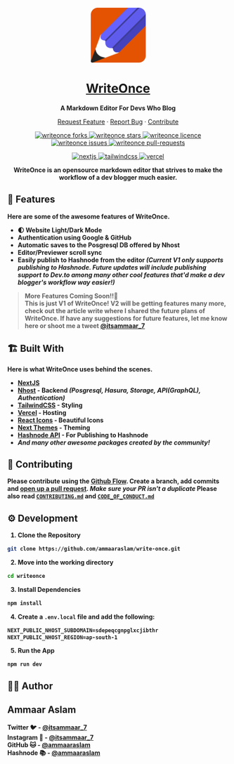 <p align="center">
  <a href="https://writeonce.vercel.app/" target="blank">
    <img alt="WriteOnce" src="public/WriteOnceLogo.svg" width="125" />
  </a>
</p>
<h1 align="center">
  <a href="https://writeonce.vercel.app" target="blank"><strong>WriteOnce</strong></a>
</h1>

<p align="center">
  <strong>A Markdown Editor For Devs Who Blog</strong>
</p>

<p align="center">
  <a href="h
  <a href="https://github.com/ammaaraslam/write-once/issues/new?assignees=&labels=&template=feature_request.md&title=" target="blank">Request Feature</a> 
  ·
  <a href="https://github.com/ammaaraslam/write-once/issues/new?assignees=&labels=&template=bug_report.md&title=" target="blank">Report Bug</a> 
  ·
  <a href="https://github.com/ammaaraslam/write-once" target="blank">Contribute</a>
</p>


<p align="center">
<a href="https://github.com/ammaaraslam/write-once/fork" target="blank">
<img src="https://img.shields.io/github/forks/ammaaraslam/write-once?style=for-the-badge" alt="writeonce forks"/>
</a>
<a href="https://github.com/ammaaraslam/write-once/stargazers" target="blank">
<img src="https://img.shields.io/github/stars/ammaaraslam/write-once?style=for-the-badge" alt="writeonce stars"/>
</a>
<a href="https://github.com/ammaaraslam/write-once/blob/main/LICENSE" target="blank">
<img src="https://img.shields.io/github/license/ammaaraslam/write-once?style=for-the-badge" alt="writeonce licence" />
</a>
<a href="https://github.com/ammaaraslam/write-once/issues" target="blank">
<img src="https://img.shields.io/github/issues/ammaaraslam/write-once?style=for-the-badge" alt="writeonce issues"/>
</a>
<a href="https://github.com/ammaaraslam/write-once/pulls" target="blank">
<img src="https://img.shields.io/github/issues-pr/ammaaraslam/write-once?style=for-the-badge" alt="writeonce pull-requests"/>
</a>

</p>


<p align="center">

</p>

<p align="center">
<a href="https://nextjs.org/" target="blank">
<img src="https://img.shields.io/badge/Next-black?style=for-the-badge&logo=next.js&logoColor=white" alt="nextjs" />
</a>
<a href="https://tailwindcss.com/" target="blank">
<img src="https://img.shields.io/badge/tailwindcss-%2338B2AC.svg?style=for-the-badge&logo=tailwind-css&logoColor=white" alt="tailwindcss" />
</a>
<a href="https://vercel.com/" target="blank">
<img src="https://img.shields.io/badge/Vercel-black?style=for-the-badge&logo=vercel&logoColor=white" alt="vercel" />
</a>


<p align="center">
<strong>WriteOnce<strong> is an opensource markdown editor that strives to make the workflow of a dev blogger much easier.
</p>

## 🧐 **Features**

Here are some of the awesome features of WriteOnce.
- 🌓 **Website Light/Dark Mode**
- **Authentication using Google & GitHub**
- **Automatic saves to the Posgresql DB offered by Nhost**
- **Editor/Previewer scroll sync**
- **Easily publish to Hashnode from the editor** *(Current V1 only supports publishing to Hashnode. Future updates will include publishing support to Dev.to among many other cool features that'd make a dev blogger's workflow way easier!)*



> **More Features Coming Soon!!🚀**<br>
> This is just **V1** of WriteOnce! **V2** will be getting features many more, check out the article write where I shared the future plans of WriteOnce.
> If have any suggestions for future features, let me know here or shoot me a tweet [@itsammaar_7](https://twitter.com/itsammaar_7)

## 🏗 **Built With**

Here is what WriteOnce uses behind the scenes.

- [NextJS](https://nextjs.org/)
- [Nhost](https://nhost.io/) - Backend *(Posgresql, Hasura, Storage, API(GraphQL), Authentication)*
- [TailwindCSS](https://tailwindcss.com/) - Styling
- [Vercel](https://vercel.com/) - Hosting
- [React Icons](https://react-icons.github.io/react-icons) - Beautiful Icons
- [Next Themes](https://github.com/pacocoursey/next-themes) - Theming
- [Hashnode API](https://api.hashnode.com/) - For Publishing to Hashnode
- *And many other awesome packages created by the community!*


## 🏢 **Contributing**
Please contribute using the [Github Flow](https://guides.github.com/introduction/flow). Create a branch, add commits and [open up a pull request](https://github.com/ammaaraslam/write-once/compare). *Make sure your PR isn't a duplicate*
Please also read [`CONTRIBUTING.md`](https://github.com/ammaaraslam/write-once/blob/main/CODE_OF_CONDUCT.md) and [`CODE_OF_CONDUCT.md`](https://github.com/ammaaraslam/write-once/blob/main/CODE_OF_CONDUCT.md)

## ⚙ **Development**
1. Clone the Repository
```sh
git clone https://github.com/ammaaraslam/write-once.git
```
2. Move into the working directory
```sh
cd writeonce
```
3. Install Dependencies
```sh
npm install
```
4. Create a `.env.local` file and add the following:
```
NEXT_PUBLIC_NHOST_SUBDOMAIN=sdepeqcgnpglxcjibthr
NEXT_PUBLIC_NHOST_REGION=ap-south-1
```
5. Run the App
```sh
npm run dev
```

## 👨‍💻 **Author**
<strong><h2>Ammaar Aslam</h2></strong>
<p>
<strong>Twitter 🐦</strong> - <a href="https://twitter.com/itsammaar_7" target="_blank">@itsammaar_7</a> <br>
<strong>Instagram 📸</strong> - <a href="https://www.instagram.com/its.ammaar_7" target="_blank">@itsammaar_7</a> <br>
<strong>GitHub 🐱</strong> - <a href="https://github.com/ammaaraslam" target="_blank">@ammaaraslam</a> <br>
<strong>Hashnode 📚</strong> - <a href="https://hashnode.com/@ammaaraslam" target="_blank">@ammaaraslam</a> <br>
</p>